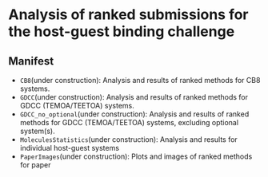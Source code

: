 # Analysis of ranked submissions for the host-guest binding challenge

## Manifest

- `CB8`(under construction): Analysis and results of ranked methods for CB8 systems.
- `GDCC`(under construction): Analysis and results of ranked methods for GDCC (TEMOA/TEETOA) systems.
- `GDCC_no_optional`(under construction): Analysis and results of ranked methods for GDCC (TEMOA/TEETOA) systems, excluding optional system(s).
- `MoleculesStatistics`(under construction): Analysis and results for individual host-guest systems
- `PaperImages`(under construction): Plots and images of ranked methods for paper
